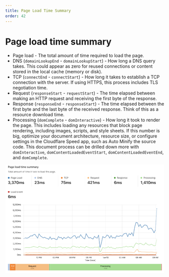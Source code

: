```yaml
---
title: Page Load Time Summary
order: 42
---
```


# Page load time summary

* Page load - The total amount of time required to load the page.
* DNS (`domainLookupEnd` - `domainLookupStart`) - How long a DNS query takes. This could appear as zero for reused connections or content stored in the local cache (memory or disk).
* TCP (`connectEnd` - `connectStart`) - How long it takes to establish a TCP connection with the server. If using HTTPS, this process includes TLS negotiation time.
* Request (`responseStart` - `requestStart`) - The time elapsed between making an HTTP request and receiving the first byte of the response.
* Response (`responseEnd` - `responseStart`) - The time elapsed between the first byte and the last byte of the received response. Think of this as a resource download time.
* Processing (`domComplete` - `domInteractive`) - How long it took to render the page. This includes loading any resources that block page rendering, including images, scripts, and style sheets. If this number is big, optimize your document architecture, resource size, or configure settings in the Cloudflare Speed app, such as Auto Minify the source code. This document process can be drilled down more with `domInteractive`, `domContentLoadedEventStart`, `domContentLoadedEventEnd`, and `domComplete`.

![Web Analytics page load time](../../../static/images/dash-web_analytics-page_load_time.png)